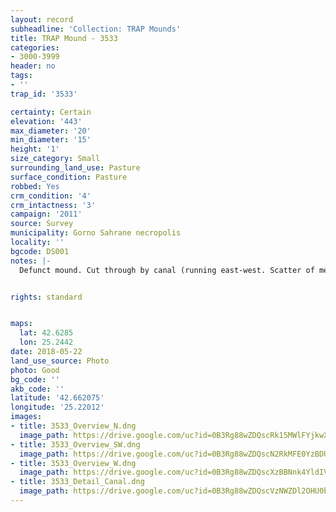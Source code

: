 ```yaml
---
layout: record
subheadline: 'Collection: TRAP Mounds'
title: TRAP Mound - 3533
categories:
- 3000-3999
header: no
tags:
- ''
trap_id: '3533'

certainty: Certain
elevation: '443'
max_diameter: '20'
min_diameter: '15'
height: '1'
size_category: Small
surrounding_land_use: Pasture
surface_condition: Pasture
robbed: Yes
crm_condition: '4'
crm_intactness: '3'
campaign: '2011'
source: Survey
municipality: Gorno Sahrane necropolis
locality: ''
bgcode: DS001
notes: |-
  Defunct mound. Cut through by canal (running east-west. Scatter of medium-sized stones.


rights: standard


maps:
  lat: 42.6285
  lon: 25.2442
date: 2018-05-22
land_use_source: Photo
photo: Good
bg_code: ''
akb_code: ''
latitude: '42.662075'
longitude: '25.22012'
images:
- title: 3533_Overview_N.dng
  image_path: https://drive.google.com/uc?id=0B3Rg88wZDQscRk15MWlFYjkwX0k
- title: 3533_Overview_SW.dng
  image_path: https://drive.google.com/uc?id=0B3Rg88wZDQscN2RkMFE0YzBDUUk
- title: 3533_Overview_W.dng
  image_path: https://drive.google.com/uc?id=0B3Rg88wZDQscXzBBNnk4YldIV2c
- title: 3533_Detail_Canal.dng
  image_path: https://drive.google.com/uc?id=0B3Rg88wZDQscVzNWZDl2OHU0bEU
---
```

